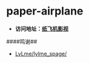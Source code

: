 # paper-airplane

- **访问地址：[纸飞机影视](https://晨晨.xyz/look/)**

####鸣谢##

-    [LyLme/lylme_spage/](https://github.com/LyLme/lylme_spage/)